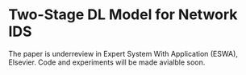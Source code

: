 # Two-Stage DL Model for Network IDS

The paper is underreview in Expert System With Application (ESWA), Elsevier. Code and experiments will be made avialble soon.

